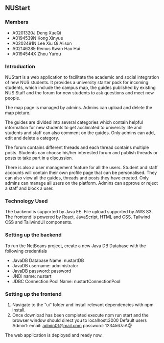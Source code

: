 ## NUStart
### Members
- A0201320J Deng XueQi
- A0194539N Kong Xinyue
- A0202491N Lee Xiu Qi Alison 
- A0214628E Remus Kwan Hao Hui 
- A0194544X Zhou Yurou 

### Introduction
NUStart is a web application to facilitate the academic and social integration of new NUS students. It provides a university starter pack for incoming students, which include the campus map, the guides published by existing NUS Staff and the forum for new students to ask questions and meet new people.

The map page is managed by admins. Admins can upload and delete the map picture.

The guides are divided into several categories which contain helpful information for new students to get acclimated to university life and students and staff can also comment on the guides. Only admins can add, edit and delete a category.

The forum contains different threads and each thread contains multiple posts. Students can choose his/her interested forum and publish threads or posts to take part in a discussion.

There is also a user management feature for all the users. Student and staff accounts will contain their own profile page that can be personalised. They can also view all the guides, threads and posts they have created. Only admins can manage all users on the platform. Admins can approve or reject a staff and block a user.


### Technology Used
The backend is supported by Java EE. File upload supported by AWS S3. The frontend is powered by React, JavaScript, HTML and CSS. Tailwind CSS and TailwindUI components.

### Setting up the backend
To run the NetBeans project, create a new Java DB Database with the following credentials
* JavaDB Database Name: nustartDB
* JavaDB username: administrator
* JavaDB password: password
* JNDI name: nustart
* JDBC Connection Pool Name: nustartConnectionPool

### Setting up the frontend
1. Navigate to the “ui” folder and install relevant dependencies with npm install.
2. Once download has been completed execute npm run start and the browser window should direct you to localhost:3000
Default users
Admin1: 
email: admin01@mail.com
password: 1234567aA@

The web application is deployed and ready now. 
